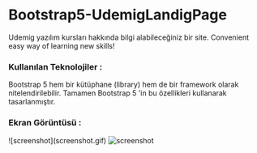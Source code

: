 <h1>Bootstrap5-UdemigLandigPage</h1>
Udemig yazılım kursları hakkında bilgi alabileceğiniz bir site. 
Convenient easy way of learning new skills!
<h3>Kullanılan Teknolojiler :</h3>
Bootstrap 5 hem bir kütüphane (library) hem de bir framework olarak nitelendirilebilir.
Tamamen Bootstrap 5 'in bu özellikleri kullanarak tasarlanmıştır.
<h3>Ekran Görüntüsü :</h3>
![screenshot](screenshot.gif)
<img src="screenshot.gif" alt="screenshot">
